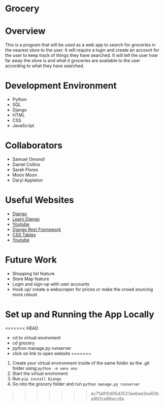 # Grocery

# Overview

This is a program that will be used as a web app to search for groceries in the nearest store to the user. It will require a login and create an account for the user to keep track of things they have searched. It will tell the user how far away the store is and what it groceries are available to the user according to what they have searched.

# Development Environment

* Python
* SQL
* Django
* HTML
* CSS
* JavaScript

# Collaborators

* Samuel Omondi
* Daniel Collins
* Sarah Flores
* Moon Moon
* Daryl Appleton

# Useful Websites

* [Django](https://docs.djangoproject.com/en/3.2/topics/class-based-views/)
* [Learn Django](https://learndjango.com/tutorials/django-search-tutorial)
* [Youtube](https://www.youtube.com/watch?v=ZsJRXS_vrw0)
* [Django Rest Framework](https://www.django-rest-framework.org/#installation)
* [CSS Tables](https://www.w3schools.com/css/css_table.asp)
* [Youtube](https://www.youtube.com/watch?v=okbByPWS1Xc)

# Future Work

* Shopping list feature
* Store Map feature
* Login and sign-up with user accounts
* Hook up/ create a webscraper for prices or make the crowd sourcing more robust

# Set up and Running the App Locally

<<<<<<< HEAD
* cd to virtual enviroment
* cd grocery
* python manage.py runserver
* click on link to open website
=======
1. Create your virtual environment inside of the same folder as the .git folder using `python -m venv env`
2. Start the virtual enviroment
3. Run `pip install Django`
3. Go into the grocery folder and run `python manage.py runserver`
>>>>>>> ac71a910d05d3523aebee2ea62ba992ce86acc8a
